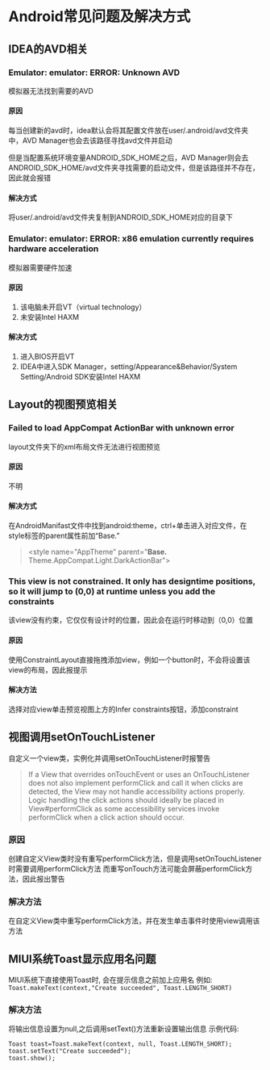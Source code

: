# Android常见问题及解决方式

## IDEA的AVD相关

### Emulator: emulator: ERROR: Unknown AVD
模拟器无法找到需要的AVD

#### 原因
每当创建新的avd时，idea默认会将其配置文件放在user/.android/avd文件夹中，AVD Manager也会去该路径寻找avd文件并启动

但是当配置系统环境变量ANDROID_SDK_HOME之后，AVD Manager则会去ANDROID_SDK_HOME/avd文件夹寻找需要的启动文件，但是该路径并不存在，因此就会报错

#### 解决方式
将user/.android/avd文件夹复制到ANDROID_SDK_HOME对应的目录下

### Emulator: emulator: ERROR: x86 emulation currently requires hardware acceleration
模拟器需要硬件加速

#### 原因
1. 该电脑未开启VT（virtual technology）
2. 未安装Intel HAXM

#### 解决方式
1. 进入BIOS开启VT
2. IDEA中进入SDK Manager，setting/Appearance&Behavior/System Setting/Android SDK安装Intel HAXM

## Layout的视图预览相关

### Failed to load AppCompat ActionBar with unknown error
layout文件夹下的xml布局文件无法进行视图预览
#### 原因
不明

#### 解决方式
在AndroidManifast文件中找到android:theme，ctrl+单击进入对应文件，在style标签的parent属性前加“Base.”
> \<style name="AppTheme" parent="**Base.** Theme.AppCompat.Light.DarkActionBar">

### This view is not constrained. It only has designtime positions, so it will jump to (0,0) at runtime unless you add the constraints 
该view没有约束，它仅仅有设计时的位置，因此会在运行时移动到（0,0）位置

#### 原因
使用ConstraintLayout直接拖拽添加view，例如一个button时，不会将设置该view的布局，因此报提示

#### 解决方法
选择对应view单击预览视图上方的Infer constraints按钮，添加constraint

## 视图调用setOnTouchListener
自定义一个view类，实例化并调用setOnTouchListener时报警告
> If a View that overrides onTouchEvent or uses an OnTouchListener does not also implement performClick and call it when clicks are detected,
the View may not handle accessibility actions properly. Logic handling the click actions should ideally be placed in
View#performClick as some accessibility services invoke performClick when a click action should occur.

### 原因
创建自定义View类时没有重写performClick方法，但是调用setOnTouchListener时需要调用performClick方法
而重写onTouch方法可能会屏蔽performClick方法，因此报出警告

### 解决方法
在自定义View类中重写performClick方法，并在发生单击事件时使用view调用该方法

## MIUI系统Toast显示应用名问题
MIUI系统下直接使用Toast时, 会在提示信息之前加上应用名
例如:
`Toast.makeText(context,"Create succeeded", Toast.LENGTH_SHORT)`

### 解决方法
将输出信息设置为null,之后调用setText()方法重新设置输出信息
示例代码:
```
Toast toast=Toast.makeText(context, null, Toast.LENGTH_SHORT);
toast.setText("Create succeeded");
toast.show();
```
